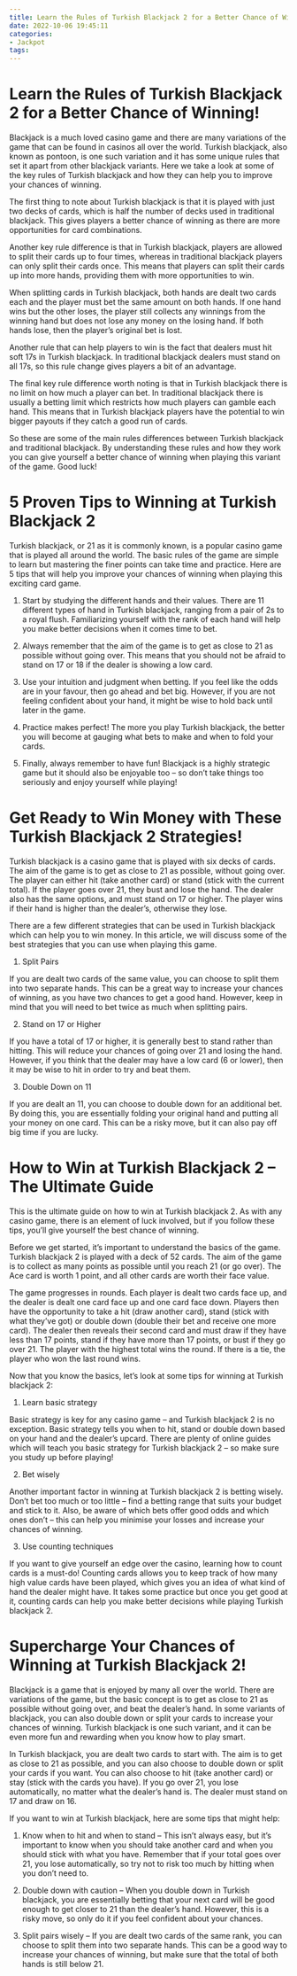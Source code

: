 ```yaml
---
title: Learn the Rules of Turkish Blackjack 2 for a Better Chance of Winning!
date: 2022-10-06 19:45:11
categories:
- Jackpot
tags:
---
```



#  Learn the Rules of Turkish Blackjack 2 for a Better Chance of Winning!

Blackjack is a much loved casino game and there are many variations of the game that can be found in casinos all over the world. Turkish blackjack, also known as pontoon, is one such variation and it has some unique rules that set it apart from other blackjack variants. Here we take a look at some of the key rules of Turkish blackjack and how they can help you to improve your chances of winning.

The first thing to note about Turkish blackjack is that it is played with just two decks of cards, which is half the number of decks used in traditional blackjack. This gives players a better chance of winning as there are more opportunities for card combinations.

Another key rule difference is that in Turkish blackjack, players are allowed to split their cards up to four times, whereas in traditional blackjack players can only split their cards once. This means that players can split their cards up into more hands, providing them with more opportunities to win.

When splitting cards in Turkish blackjack, both hands are dealt two cards each and the player must bet the same amount on both hands. If one hand wins but the other loses, the player still collects any winnings from the winning hand but does not lose any money on the losing hand. If both hands lose, then the player’s original bet is lost.

Another rule that can help players to win is the fact that dealers must hit soft 17s in Turkish blackjack. In traditional blackjack dealers must stand on all 17s, so this rule change gives players a bit of an advantage.

The final key rule difference worth noting is that in Turkish blackjack there is no limit on how much a player can bet. In traditional blackjack there is usually a betting limit which restricts how much players can gamble each hand. This means that in Turkish blackjack players have the potential to win bigger payouts if they catch a good run of cards.

So these are some of the main rules differences between Turkish blackjack and traditional blackjack. By understanding these rules and how they work you can give yourself a better chance of winning when playing this variant of the game. Good luck!

#  5 Proven Tips to Winning at Turkish Blackjack 2

 Turkish blackjack, or 21 as it is commonly known, is a popular casino game that is played all around the world. The basic rules of the game are simple to learn but mastering the finer points can take time and practice. Here are 5 tips that will help you improve your chances of winning when playing this exciting card game.

1. Start by studying the different hands and their values. There are 11 different types of hand in Turkish blackjack, ranging from a pair of 2s to a royal flush. Familiarizing yourself with the rank of each hand will help you make better decisions when it comes time to bet.

2. Always remember that the aim of the game is to get as close to 21 as possible without going over. This means that you should not be afraid to stand on 17 or 18 if the dealer is showing a low card.

3. Use your intuition and judgment when betting. If you feel like the odds are in your favour, then go ahead and bet big. However, if you are not feeling confident about your hand, it might be wise to hold back until later in the game.

4. Practice makes perfect! The more you play Turkish blackjack, the better you will become at gauging what bets to make and when to fold your cards.

5. Finally, always remember to have fun! Blackjack is a highly strategic game but it should also be enjoyable too – so don’t take things too seriously and enjoy yourself while playing!

#  Get Ready to Win Money with These Turkish Blackjack 2 Strategies!

Turkish blackjack is a casino game that is played with six decks of cards. The aim of the game is to get as close to 21 as possible, without going over. The player can either hit (take another card) or stand (stick with the current total). If the player goes over 21, they bust and lose the hand. The dealer also has the same options, and must stand on 17 or higher. The player wins if their hand is higher than the dealer’s, otherwise they lose.

There are a few different strategies that can be used in Turkish blackjack which can help you to win money. In this article, we will discuss some of the best strategies that you can use when playing this game.

1) Split Pairs

If you are dealt two cards of the same value, you can choose to split them into two separate hands. This can be a great way to increase your chances of winning, as you have two chances to get a good hand. However, keep in mind that you will need to bet twice as much when splitting pairs.

2) Stand on 17 or Higher

If you have a total of 17 or higher, it is generally best to stand rather than hitting. This will reduce your chances of going over 21 and losing the hand. However, if you think that the dealer may have a low card (6 or lower), then it may be wise to hit in order to try and beat them.

3) Double Down on 11

If you are dealt an 11, you can choose to double down for an additional bet. By doing this, you are essentially folding your original hand and putting all your money on one card. This can be a risky move, but it can also pay off big time if you are lucky.

#  How to Win at Turkish Blackjack 2 – The Ultimate Guide

This is the ultimate guide on how to win at Turkish blackjack 2. As with any casino game, there is an element of luck involved, but if you follow these tips, you’ll give yourself the best chance of winning.

Before we get started, it’s important to understand the basics of the game. Turkish blackjack 2 is played with a deck of 52 cards. The aim of the game is to collect as many points as possible until you reach 21 (or go over). The Ace card is worth 1 point, and all other cards are worth their face value.

The game progresses in rounds. Each player is dealt two cards face up, and the dealer is dealt one card face up and one card face down. Players then have the opportunity to take a hit (draw another card), stand (stick with what they’ve got) or double down (double their bet and receive one more card). The dealer then reveals their second card and must draw if they have less than 17 points, stand if they have more than 17 points, or bust if they go over 21. The player with the highest total wins the round. If there is a tie, the player who won the last round wins.

Now that you know the basics, let’s look at some tips for winning at Turkish blackjack 2:

1) Learn basic strategy

Basic strategy is key for any casino game – and Turkish blackjack 2 is no exception. Basic strategy tells you when to hit, stand or double down based on your hand and the dealer’s upcard. There are plenty of online guides which will teach you basic strategy for Turkish blackjack 2 – so make sure you study up before playing!

2) Bet wisely

Another important factor in winning at Turkish blackjack 2 is betting wisely. Don’t bet too much or too little – find a betting range that suits your budget and stick to it. Also, be aware of which bets offer good odds and which ones don’t – this can help you minimise your losses and increase your chances of winning.

3) Use counting techniques

If you want to give yourself an edge over the casino, learning how to count cards is a must-do! Counting cards allows you to keep track of how many high value cards have been played, which gives you an idea of what kind of hand the dealer might have. It takes some practice but once you get good at it, counting cards can help you make better decisions while playing Turkish blackjack 2.

#  Supercharge Your Chances of Winning at Turkish Blackjack 2!

Blackjack is a game that is enjoyed by many all over the world. There are variations of the game, but the basic concept is to get as close to 21 as possible without going over, and beat the dealer’s hand. In some variants of blackjack, you can also double down or split your cards to increase your chances of winning. Turkish blackjack is one such variant, and it can be even more fun and rewarding when you know how to play smart.

In Turkish blackjack, you are dealt two cards to start with. The aim is to get as close to 21 as possible, and you can also choose to double down or split your cards if you want. You can also choose to hit (take another card) or stay (stick with the cards you have). If you go over 21, you lose automatically, no matter what the dealer’s hand is. The dealer must stand on 17 and draw on 16.

If you want to win at Turkish blackjack, here are some tips that might help:

1) Know when to hit and when to stand – This isn’t always easy, but it’s important to know when you should take another card and when you should stick with what you have. Remember that if your total goes over 21, you lose automatically, so try not to risk too much by hitting when you don’t need to.

2) Double down with caution – When you double down in Turkish blackjack, you are essentially betting that your next card will be good enough to get closer to 21 than the dealer’s hand. However, this is a risky move, so only do it if you feel confident about your chances.

3) Split pairs wisely – If you are dealt two cards of the same rank, you can choose to split them into two separate hands. This can be a good way to increase your chances of winning, but make sure that the total of both hands is still below 21.